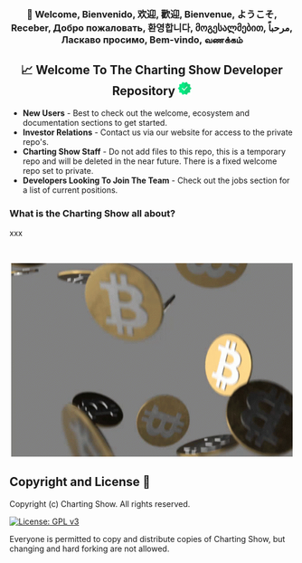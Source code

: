 <h3 align="center">👋 Welcome, Bienvenido, 欢迎, 歡迎, Bienvenue, ようこそ, Receber, Добро пожаловать, 환영합니다, მოგესალმებით, مرحباً, Ласкаво просимо, Bem-vindo, வணக்கம்</h2>

<h2 align="center">📈 Welcome To The Charting Show Developer Repository <img src="/assets/images/check.png" height="24" alt="Charting Show" /></h1>

* **New Users** - Best to check out the welcome, ecosystem and documentation sections to get started.
* **Investor Relations** - Contact us via our website for access to the private repo's.
* **Charting Show Staff** - Do not add files to this repo, this is a temporary repo and will be deleted in the near future. There is a fixed welcome repo set to private.
* **Developers Looking To Join The Team** - Check out the jobs section for a list of current positions.

<h3>What is the Charting Show all about?</h3>

xxx

<br>

<p align="center"><img src="https://github.com/chartingshow/.github/blob/master/assets/images/bitcoin-crypto.gif"></p>

## Copyright and License 📄

Copyright (c) Charting Show. All rights reserved.

[![License: GPL v3](https://img.shields.io/badge/License-GPLv3-blue.svg)](https://www.gnu.org/licenses/gpl-3.0)

Everyone is permitted to copy and distribute copies of Charting Show, but changing and hard forking are not allowed.
